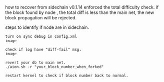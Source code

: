 

how to recover from sidechain
v0.1.14 enforced the total difficulty check. if the block found by node , the total diff is less than the main net, the new block propagation will be rejected.

steps to identify if node are in sidechain.

    turn on sync debug in config.xml
    image

    check if log have "diff-fail" msg.
    image

    revert your db to main net.
    ./aion.sh -r "your_block_number_when_forked"

    restart kernel to check if block number back to normal.
